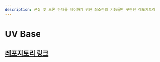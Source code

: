 ```yaml
---
description: 군집 및 드론 한대를 제어하기 위한 최소한의 기능들만 구현된 레포지토리
---
```


# UV Base

## [레포지토리 링크](https://github.com/ICSL-hanyang/uv\_base)

